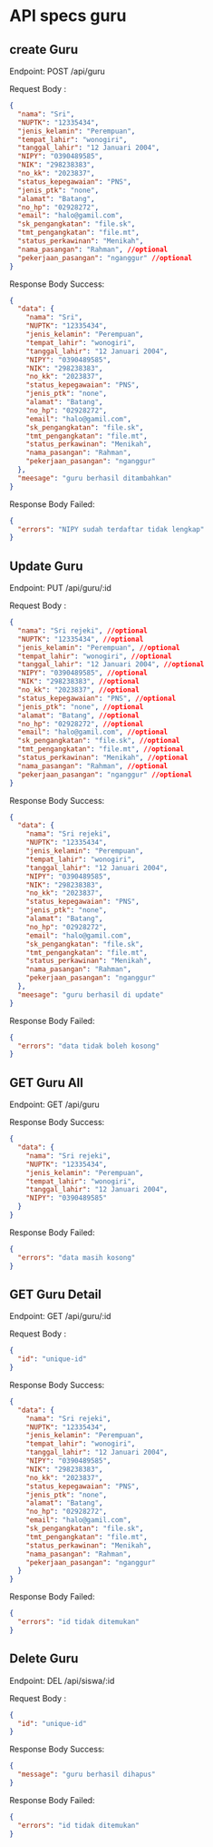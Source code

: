 # API specs guru

## create Guru

Endpoint: POST /api/guru

Request Body :

```json
{
  "nama": "Sri",
  "NUPTK": "12335434",
  "jenis_kelamin": "Perempuan",
  "tempat_lahir": "wonogiri",
  "tanggal_lahir": "12 Januari 2004",
  "NIPY": "0390489585",
  "NIK": "298238383",
  "no_kk": "2023837",
  "status_kepegawaian": "PNS",
  "jenis_ptk": "none",
  "alamat": "Batang",
  "no_hp": "02928272",
  "email": "halo@gamil.com",
  "sk_pengangkatan": "file.sk",
  "tmt_pengangkatan": "file.mt",
  "status_perkawinan": "Menikah",
  "nama_pasangan": "Rahman", //optional
  "pekerjaan_pasangan": "nganggur" //optional
}
```

Response Body Success:

```json
{
  "data": {
    "nama": "Sri",
    "NUPTK": "12335434",
    "jenis_kelamin": "Perempuan",
    "tempat_lahir": "wonogiri",
    "tanggal_lahir": "12 Januari 2004",
    "NIPY": "0390489585",
    "NIK": "298238383",
    "no_kk": "2023837",
    "status_kepegawaian": "PNS",
    "jenis_ptk": "none",
    "alamat": "Batang",
    "no_hp": "02928272",
    "email": "halo@gamil.com",
    "sk_pengangkatan": "file.sk",
    "tmt_pengangkatan": "file.mt",
    "status_perkawinan": "Menikah",
    "nama_pasangan": "Rahman",
    "pekerjaan_pasangan": "nganggur"
  },
  "meesage": "guru berhasil ditambahkan"
}
```

Response Body Failed:

```json
{
  "errors": "NIPY sudah terdaftar tidak lengkap"
}
```

## Update Guru

Endpoint: PUT /api/guru/:id

Request Body :

```json
{
  "nama": "Sri rejeki", //optional
  "NUPTK": "12335434", //optional
  "jenis_kelamin": "Perempuan", //optional
  "tempat_lahir": "wonogiri", //optional
  "tanggal_lahir": "12 Januari 2004", //optional
  "NIPY": "0390489585", //optional
  "NIK": "298238383", //optional
  "no_kk": "2023837", //optional
  "status_kepegawaian": "PNS", //optional
  "jenis_ptk": "none", //optional
  "alamat": "Batang", //optional
  "no_hp": "02928272", //optional
  "email": "halo@gamil.com", //optional
  "sk_pengangkatan": "file.sk", //optional
  "tmt_pengangkatan": "file.mt", //optional
  "status_perkawinan": "Menikah", //optional
  "nama_pasangan": "Rahman", //optional
  "pekerjaan_pasangan": "nganggur" //optional
}
```

Response Body Success:

```json
{
  "data": {
    "nama": "Sri rejeki",
    "NUPTK": "12335434",
    "jenis_kelamin": "Perempuan",
    "tempat_lahir": "wonogiri",
    "tanggal_lahir": "12 Januari 2004",
    "NIPY": "0390489585",
    "NIK": "298238383",
    "no_kk": "2023837",
    "status_kepegawaian": "PNS",
    "jenis_ptk": "none",
    "alamat": "Batang",
    "no_hp": "02928272",
    "email": "halo@gamil.com",
    "sk_pengangkatan": "file.sk",
    "tmt_pengangkatan": "file.mt",
    "status_perkawinan": "Menikah",
    "nama_pasangan": "Rahman",
    "pekerjaan_pasangan": "nganggur"
  },
  "meesage": "guru berhasil di update"
}
```

Response Body Failed:

```json
{
  "errors": "data tidak boleh kosong"
}
```

## GET Guru All

Endpoint: GET /api/guru

Response Body Success:

```json
{
  "data": {
    "nama": "Sri rejeki",
    "NUPTK": "12335434",
    "jenis_kelamin": "Perempuan",
    "tempat_lahir": "wonogiri",
    "tanggal_lahir": "12 Januari 2004",
    "NIPY": "0390489585"
  }
}
```

Response Body Failed:

```json
{
  "errors": "data masih kosong"
}
```

## GET Guru Detail

Endpoint: GET /api/guru/:id

Request Body :

```json
{
  "id": "unique-id"
}
```

Response Body Success:

```json
{
  "data": {
    "nama": "Sri rejeki",
    "NUPTK": "12335434",
    "jenis_kelamin": "Perempuan",
    "tempat_lahir": "wonogiri",
    "tanggal_lahir": "12 Januari 2004",
    "NIPY": "0390489585",
    "NIK": "298238383",
    "no_kk": "2023837",
    "status_kepegawaian": "PNS",
    "jenis_ptk": "none",
    "alamat": "Batang",
    "no_hp": "02928272",
    "email": "halo@gamil.com",
    "sk_pengangkatan": "file.sk",
    "tmt_pengangkatan": "file.mt",
    "status_perkawinan": "Menikah",
    "nama_pasangan": "Rahman",
    "pekerjaan_pasangan": "nganggur"
  }
}
```

Response Body Failed:

```json
{
  "errors": "id tidak ditemukan"
}
```

## Delete Guru

Endpoint: DEL /api/siswa/:id

Request Body :

```json
{
  "id": "unique-id"
}
```

Response Body Success:

```json
{
  "message": "guru berhasil dihapus"
}
```

Response Body Failed:

```json
{
  "errors": "id tidak ditemukan"
}
```
